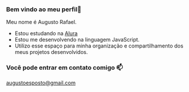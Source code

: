 ### Bem vindo ao meu perfil👋

 Meu nome é Augusto Rafael.

- Estou estudando na [Alura](https://www.alura.com.br)
- Estou me desenvolvendo na linguagem JavaScript.
- Utilizo esse espaço para minha organização e compartilhamento dos meus projetos desenvolvidos.

### Você pode entrar em contato comigo  📫

augustoesposto@gmail.com

